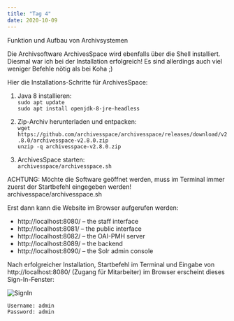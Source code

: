 ```yaml
---
title: "Tag 4"
date: 2020-10-09
---
```


Funktion und Aufbau von Archivsystemen

Die Archivsoftware ArchivesSpace wird ebenfalls über die Shell installiert. Diesmal war ich bei der Installation erfolgreich! Es sind allerdings auch viel weniger Befehle nötig als bei Koha ;)

Hier die Installations-Schritte für ArchivesSpace:

1. Java 8 installieren:<br>
    ```sudo apt update```<br>
    ```sudo apt install openjdk-8-jre-headless```

2. Zip-Archiv herunterladen und entpacken:<br>
    ```wget https://github.com/archivesspace/archivesspace/releases/download/v2.8.0/archivesspace-v2.8.0.zip```<br>
    ```unzip -q archivesspace-v2.8.0.zip```

3. ArchivesSpace starten:<br>
    ```archivesspace/archivesspace.sh```

ACHTUNG: Möchte die Software geöffnet werden, muss im Terminal immer zuerst der Startbefehl eingegeben werden!<br> 
    archivesspace/archivesspace.sh

Erst dann kann die Website im Browser aufgerufen werden:
* http://localhost:8080/ – the staff interface
* http://localhost:8081/ – the public interface
* http://localhost:8082/ – the OAI-PMH server
* http://localhost:8089/ – the backend
* http://localhost:8090/ – the Solr admin console

Nach erfolgreicher Installation, Startbefehl im Terminal und Eingabe von http://localhost:8080/ (Zugang für Mitarbeiter) im Browser erscheint dieses Sign-In-Fenster:

![SignIn]({{https://github.com/kkbuhler/}}https://raw.githubusercontent.com/kkbuhler/BAIN/master/images/archivesspace.PNG)

    Username: admin
    Password: admin

